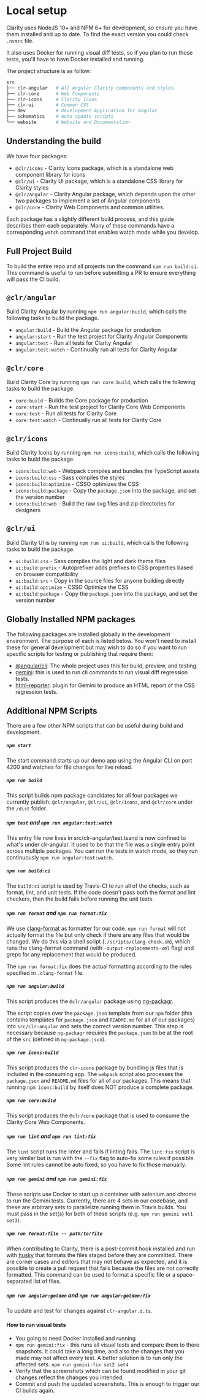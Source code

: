 # Local setup

Clarity uses NodeJS 10+ and NPM 6+ for development, so ensure you have them installed and up to date. To find the exact
version you could check `.nvmrc` file.

It also uses Docker for running visual diff tests, so if you plan to run those tests, you'll have to have Docker installed and running.

The project structure is as follow:

```bash
src
├── clr-angular   # All Angular Clarity components and styles
├── clr-core      # Web Components
├── clr-icons     # Clarity Icons
├── clr-ui        # Common CSS
├── dev           # Development Application for Angular
├── schematics    # Auto update scripts
└── website       # Website and Documentation
```

## Understanding the build

We have four packages:

- `@clr/icons` - Clarity Icons package, which is a standalone web component library for icons
- `@clr/ui` - Clarity UI package, which is a standalone CSS library for Clarity styles
- `@clr/angular` - Clarity Angular package, which depends upon the other two packages to implement a set of Angular components
- `@clr/core` - Clarity Web Components and common utilities.

Each package has a slightly different build process, and this guide describes them each separately.
Many of these commands have a corresponding `watch` command that enables watch
mode while you develop.

## Full Project Build

To build the entire repo and all projects run the command `npm run build:ci`.
This command is useful to run before submitting a PR to ensure everything will
pass the CI build.

## `@clr/angular`

Build Clarity Angular by running `npm run angular:build`, which calls the following tasks to build the package.

- `angular:build` - Build the Angular package for production
- `angular:start` - Run the test project for Clarity Angular Components
- `angular:test` - Run all tests for Clarity Angular
- `angular:test:watch` - Continually run all tests for Clarity Angular

## `@clr/core`

Build Clarity Core by running `npm run core:build`, which calls the following tasks to build the package.

- `core:build` - Builds the Core package for production
- `core:start` - Run the test project for Clarity Core Web Components
- `core:test` - Run all tests for Clarity Core
- `core:test:watch` - Continually run all tests for Clarity Core

## `@clr/icons`

Build Clarity Icons by running `npm run icons:build`, which calls the following tasks to build the package.

- `icons:build:web` - Webpack compiles and bundles the TypeScript assets
- `icons:build:css` - Sass compiles the styles
- `icons:build:optimize` - CSSO optimizes the CSS
- `icons:build:package` - Copy the `package.json` into the package, and set the version number
- `icons:build:web` - Build the raw svg files and zip directories for designers

## `@clr/ui`

Build Clarity UI is by running `npm run ui:build`, which calls the following tasks to build the package.

- `ui:build:css` - Sass compiles the light and dark theme files
- `ui:build:prefix` - Autoprefixer adds prefixes to CSS properties based on browser compatibility
- `ui:build:src` - Copy in the source files for anyone building directly
- `ui:build:optimize` - CSSO Optimize the CSS
- `ui:build:package` - Copy the `package.json` into the package, and set the version number

## Globally Installed NPM packages

The following packages are installed globally in the development environment. The purpose of each is listed below.
You won't need to install these for general development but may wish to do so if you want to run specific scripts for testing or publishing that require them:

- [@angular/cli](https://cli.angular.io/): The whole project uses this for build, preview, and testing.
- [gemini](https://gemini-testing.github.io/): this is used to run cli commands to run visual diff regression tests.
- [html-reporter](https://www.npmjs.com/package/html-reporter): plugin for Gemini to produce an HTML report of the CSS regression tests.

## Additional NPM Scripts

There are a few other NPM scripts that can be useful during build and development.

##### `npm start`

The start command starts up our demo app using the Angular CLI on port 4200 and watches for file changes for live reload.

##### `npm run build`

This script builds npm package candidates for all four packages we currently publish: `@clr/angular`, `@clr/ui`,
`@clr/icons`, and `@clr/core` under the `/dist` folder.

##### `npm test` and `npm run angular:test:watch`

This entry file now lives in src/clr-angular/test.tsand is now confined to what's under clr-angular. It used to be that the file was a single entry point across multiple packages. You can run the tests in watch mode, so they run continuously `npm run angular:test:watch`.

##### `npm run build:ci`

The `build:ci` script is used by Travis-CI to run all of the checks, such as format, lint, and unit tests.
If the code doesn't pass both the format and lint checkers, then the build fails before running the unit tests.

##### `npm run format` and `npm run format:fix`

We use [clang-format](https://github.com/angular/clang-format) as formatter for our code. `npm run format` will not
actually format the file but only check if there are any files that would be changed. We do this via a shell script (`./scripts/clang-check.sh`),
which runs the clang-format command (with `-output-replacements-xml` flag) and greps for any replacement that would be produced.

The `npm run format:fix` does the actual formatting according to the rules specified in `.clang-format` file.

##### `npm run angular:build`

This script produces the `@clr/angular` package using [ng-packagr](https://github.com/dherges/ng-packagr).

The script copies over the `package.json` template from our `npm` folder (this contains templates for `package.json` and
`README.md` for all of our packages) into `src/clr-angular` and sets the correct version number. This step is necessary
because `ng-packagr` requires the `package.json` to be at the root of the `src` (defined in `ng-package.json`).

##### `npm run icons:build`

This script produces the `clr-icons` package by bundling js files that is included in the consuming app.
The `webpack` script also processes the `package.json` and `README.md` files for all of our packages.
This means that running `npm icons:build` by itself does NOT produce a complete package.

##### `npm run core:build`

This script produces the `@clr/core` package that is used to consume the Clarity Core Web Components.

##### `npm run lint` and `npm run lint:fix`

The `lint` script runs the linter and fails if linting fails. The `lint:fix` script is very similar but
is run with the `--fix` flag to auto-fix some rules if possible. Some lint rules cannot be auto fixed, so you have
to fix those manually.

##### `npm run gemini` and `npm run gemini:fix`

These scripts use Docker to start up a container with selenium and chrome to run the Gemini tests. Currently, there are 4 sets
in our codebase, and these are arbitrary sets to parallelize running them in Travis builds. You must pass in the set(s) for both
of these scripts (e.g. `npm run gemini set1 set3`).

##### `npm run format:file -- path/to/file`

When contributing to Clarity, there is a post-commit hook installed and run with
[husky](https://github.com/typicode/husky) that formats the files staged before they are committed. There are
corner cases and editors that may not behave as expected, and it is possible to create a pull request that fails because
the files are not correctly formatted. This command can be used to format a specific file or a space-separated list of files.

##### `npm run angular:golden` and `npm run angular:golden:fix`

To update and test for changes against `clr-angular.d.ts`.

#### How to run visual tests

- You going to need Docker installed and running
- `npm run gemini:fix` - this runs all visual tests and compare them to there snapshots. It could take a long time,
  and also the changes that you made may not affect every test. A better solution is to run only the affected sets.
  `npm run gemini:fix set2 set4`
- Verify that the screenshots which can be found modified in your git changes reflect the changes you intended.
- Commit and push the updated screenshots. This is enough to trigger our CI builds again.
